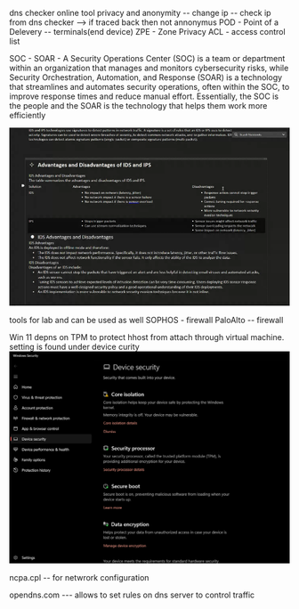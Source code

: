 dns checker online tool
privacy and anonymity -- change ip -- check ip from dns checker --> if traced back then not annonymus
POD - Point of a Delevery -- terminals(end device)
ZPE - Zone Privacy 
ACL - access control list 

SOC - 
SOAR -
A Security Operations Center (SOC) is a team or department within an organization that manages and monitors cybersecurity risks, while Security Orchestration, Automation, and Response (SOAR) is a technology that streamlines and automates security operations, often within the SOC, to improve response times and reduce manual effort. Essentially, the SOC is the people and the SOAR is the technology that helps them work more efficiently

![alt text](image.png)


tools for lab and can be used as well
SOPHOS - firewall 
PaloAlto -- firewall 


Win 11 depns on TPM to protect hhost from attach through virtual machine. setting is found under device curity 
![alt text](image-1.png)


ncpa.cpl -- for netwrork configuration


opendns.com --- allows to set rules on dns server to control traffic
